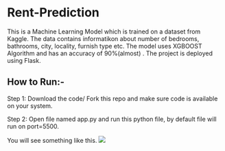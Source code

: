 # Rent-Prediction

This is a Machine Learning Model which is trained on a dataset from Kaggle. The data contains informatikon about number of bedrooms, bathrooms, city, locality, furnish type etc.
The model uses XGBOOST Algorithm and has an accuracy of 90%(almost) .
The project is deployed using Flask.

## How to Run:-

Step 1: Download the code/ Fork this repo and make sure code is available on your system.

Step 2: Open file named app.py and run this python file, by default file will run on port=5500.

You will see something like this.
![](assests/i1.png)

